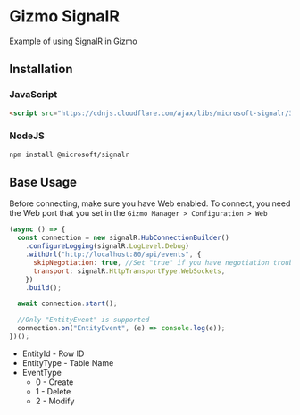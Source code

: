 # Gizmo SignalR

Example of using SignalR in Gizmo

## Installation

### JavaScript

```html
<script src="https://cdnjs.cloudflare.com/ajax/libs/microsoft-signalr/3.1.7/signalr.min.js"></script>
```

### NodeJS

```bash
npm install @microsoft/signalr
```

## Base Usage

Before connecting, make sure you have Web enabled.
To connect, you need the Web port that you set in the `Gizmo Manager > Configuration > Web`

```js
(async () => {
  const connection = new signalR.HubConnectionBuilder()
    .configureLogging(signalR.LogLevel.Debug)
    .withUrl("http://localhost:80/api/events", {
      skipNegotiation: true, //Set "true" if you have negotiation troubles
      transport: signalR.HttpTransportType.WebSockets,
    })
    .build();

  await connection.start();

  //Only "EntityEvent" is supported
  connection.on("EntityEvent", (e) => console.log(e));
})();
```

- EntityId - Row ID
- EntityType - Table Name
- EventType
  - 0 - Create
  - 1 - Delete
  - 2 - Modify

